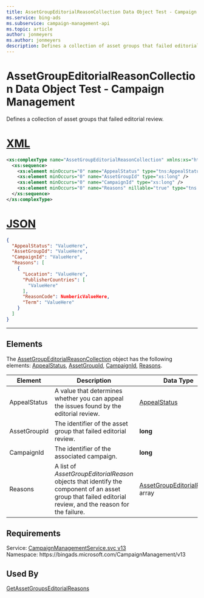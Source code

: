 ```yaml
---
title: AssetGroupEditorialReasonCollection Data Object Test - Campaign Management
ms.service: bing-ads
ms.subservice: campaign-management-api
ms.topic: article
author: jonmeyers
ms.author: jonmeyers
description: Defines a collection of asset groups that failed editorial review.(test)
---
```

# AssetGroupEditorialReasonCollection Data Object Test - Campaign Management
Defines a collection of asset groups that failed editorial review.

# [XML](#tab/xml)

```xml
<xs:complexType name="AssetGroupEditorialReasonCollection" xmlns:xs="http://www.w3.org/2001/XMLSchema">
  <xs:sequence>
    <xs:element minOccurs="0" name="AppealStatus" type="tns:AppealStatus" />
    <xs:element minOccurs="0" name="AssetGroupId" type="xs:long" />
    <xs:element minOccurs="0" name="CampaignId" type="xs:long" />
    <xs:element minOccurs="0" name="Reasons" nillable="true" type="tns:ArrayOfAssetGroupEditorialReason" />
  </xs:sequence>
</xs:complexType>
```

# [JSON](#tab/json)

```json
{
  "AppealStatus": "ValueHere",
  "AssetGroupId": "ValueHere",
  "CampaignId": "ValueHere",
  "Reasons": [
    {
      "Location": "ValueHere",
      "PublisherCountries": [
        "ValueHere"
      ],
      "ReasonCode": NumbericValueHere,
      "Term": "ValueHere"
    }
  ]
}
```

-----

## <a name="elements"></a>Elements

The [AssetGroupEditorialReasonCollection](assetgroupeditorialreasoncollection.md) object has the following elements: [AppealStatus](#appealstatus), [AssetGroupId](#assetgroupid), [CampaignId](#campaignid), [Reasons](#reasons).

|Element|Description|Data Type|
|-----------|---------------|-------------|
|<a name="appealstatus"></a>AppealStatus|A value that determines whether you can appeal the issues found by the editorial review.|[AppealStatus](appealstatus.md)|
|<a name="assetgroupid"></a>AssetGroupId|The identifier of the asset group that failed editorial review.|**long**|
|<a name="campaignid"></a>CampaignId|The identifier of the associated campaign.|**long**|
|<a name="reasons"></a>Reasons|A list of *AssetGroupEditorialReason* objects that identify the component of an asset group that failed editorial review, and the reason for the failure.|[AssetGroupEditorialReason](assetgroupeditorialreason.md) array|

## Requirements
Service: [CampaignManagementService.svc v13](https://campaign.api.bingads.microsoft.com/Api/Advertiser/CampaignManagement/v13/CampaignManagementService.svc)  
Namespace: https\://bingads.microsoft.com/CampaignManagement/v13  

## Used By
[GetAssetGroupsEditorialReasons](getassetgroupseditorialreasons.md)  
